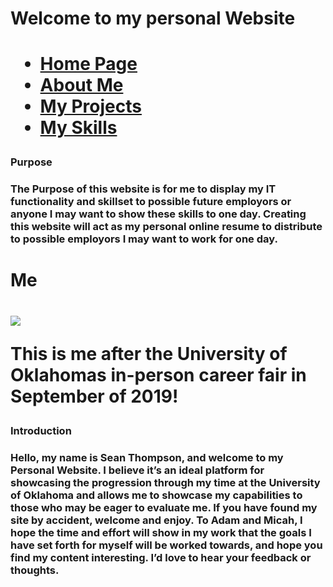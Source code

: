  <h1>Welcome to my personal Website<h1/>
<ul class="nav justify-content-center">
  <li class="nav-item">
    <a class="nav-link active" href="#">Home Page</a>
  </li>
  <li class="nav-item">
    <a class="nav-link" href="About">About Me</a>
  </li>
  <li class="nav-item">
    <a class="nav-link" href="Project">My Projects</a>
  </li>
  <li class="nav-item">
    <a class="nav-link" href="Skills">My Skills</a>
  </li>
</ul>
<h3>Purpose<h3/>

The Purpose of this website is for me to display my IT functionality and skillset to possible future employors or anyone I may want to show these skills to one day. Creating this website will act as my personal online resume to distribute to possible employors I may want to work for one day.

<h1>Me<h1/>

<img src="https://i.imgur.com/wtUeB81.jpg"> 
<p>This is me after the University of Oklahomas in-person career fair in September of 2019!<p/>

<h3>Introduction<h3/>

<p>
Hello, my name is Sean Thompson, and welcome to my Personal Website. I believe it’s an ideal platform for showcasing the progression through my time at the University of Oklahoma and allows me to showcase my capabilities to those who may be eager to evaluate me.
If you have found my site by accident, welcome and enjoy. To Adam and Micah, I hope the time and effort will show in my work that the goals I have set forth for myself will be worked towards, and hope you find my content interesting. I’d love to hear your feedback or thoughts.
  <p/>
